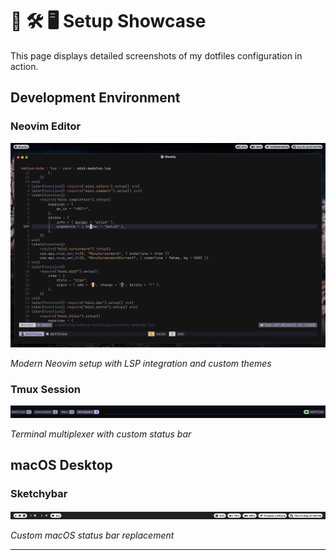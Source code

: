 # 🎨 🛠️ 🖥️ Setup Showcase

This page displays detailed screenshots of my dotfiles configuration in action.

## Development Environment

### Neovim Editor

![Neovim](./images/nvim.png)

_Modern Neovim setup with LSP integration and custom themes_

### Tmux Session

![Tmux](./images/tmux.png)

_Terminal multiplexer with custom status bar_

## macOS Desktop

### Sketchybar

![Sketchybar](./images/sketchybar.png)

_Custom macOS status bar replacement_

---

